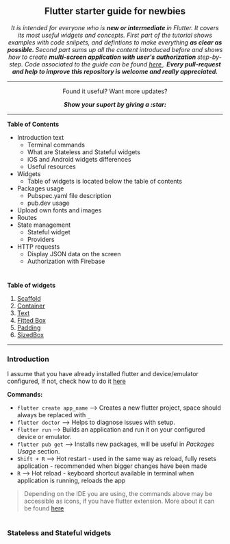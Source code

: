 <h2 align = "center"> Flutter starter guide for newbies </h1>
<p align = "center">
  <i>
     It is intended for everyone who is <b>new or intermediate </b> in Flutter. It covers its most useful widgets and  concepts.
     First part of the tutorial shows examples with code sniipets, and defintions to make everything <b> as clear as possible. </b>
     Second part sums up all the content introduced before and shows how to create <b> multi-screen application with user's authorization </b> step-by-step.
     Code associated to the guide can be found <a href = "https://github.com/wzslr321/flutter_guide"> here </a>.
     <b>Every pull-request and help to improve this repository is welcome and really appreciated.</b>
  </i>
</p>

---

<p align="center">
  Found it useful? Want more updates?
</p>

<p align = "center">
  <b> <i> Show your suport by giving a :star: </b> </i>
</p>

---

<b> Table of Contents </b>
* Introduction text
  * Terminal commands
  * What are Stateless and Stateful widgets 
  * iOS and Android widgets differences
  * Useful resources
* Widgets
  * Table of widgets is located below the table of contents
* Packages usage
  * Pubspec.yaml file description 
  * pub.dev usage
* Upload own fonts and images
* Routes
* State management 
  * Stateful widget 
  * Providers
* HTTP requests
  * Display JSON data on the screen 
  * Authorization with Firebase

#

<b> Table of widgets </b>
1. <a href="https://github.com/wzslr321/flutter_guide"> Scaffold </a>
2. <a href="https://github.com/wzslr321/flutter_guide"> Container </a>
3. <a href="https://github.com/wzslr321/flutter_guide"> Text </a> 
4. <a href="https://github.com/wzslr321/flutter_guide"> Fitted Box </a> 
5. <a href="https://github.com/wzslr321/flutter_guide"> Padding </a> 
6. <a href="https://github.com/wzslr321/flutter_guide"> SizedBox </a>

***

### Introduction 

<p> I assume that you have already installed flutter and device/emulator configured, If not, check how to do it <a href ="https://flutter.dev/docs/get-started/install"> here </a>

<b> Commands: </b> 

* `flutter create app_name` --> Creates a new flutter project, space should always be replaced with `_`
* `flutter doctor` --> Helps to diagnose issues with setup. 
* `flutter run` --> Builds an application and run it on your configured device or emulator. 
* `flutter pub get` --> Installs new packages, will be useful in <i> Packages Usage </i> section.
* `Shift + R` --> Hot restart - used in the same way as reload, fully resets application - recommended when bigger changes have been made
* `R` --> Hot reload - keyboard shortcut available in terminal when application is running, reloads the app

> Depending on the IDE you are using, the commands above may be accessible as icons, if you have flutter extension. More about it can be found <a href="https://flutter.dev/docs/get-started/editor?tab=androidstudio"> here </a> 

#

### Stateless and Stateful widgets
